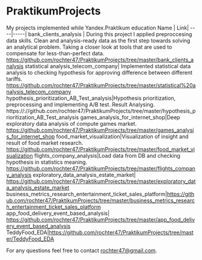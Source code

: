 # PraktikumProjects
My projects implemented while Yandex.Praktikum education
Name | Link|
----|-----|
bank_clients_analysis | During this project I applied preproccesing data skills.  Clean and analysis-ready data as the first step towards solving an analytical problem. Taking a closer look at tools that are used to compensate for less-than-perfect data.  https://github.com/rochter47/PraktikumProjects/tree/master/bank_clients_analysis
statistical analysis_telecom_company| Implemented statistical data analysis to checking hypothesis for approving  difference between different tariffs.   https://github.com/rochter47/PraktikumProjects/tree/master/statistical%20analysis_telecom_company
hypothesis_prioritization_AB_Test_analysis|Hypothesis prioritization, preprocessing and implementing A/B test. Result Analysing.       https://://github.com/rochter47/PraktikumProjects/tree/master/hypothesis_prioritization_AB_Test_analysis
games_analysis_for_internet_shop|Deep exploratory data analysis of compute games market.     https://github.com/rochter47/PraktikumProjects/tree/master/games_analysis_for_internet_shop
food_market_visualization|Visualization of insight and result of food market research.     https://github.com/rochter47/PraktikumProjects/tree/master/food_market_visualization
flights_company_analysis|Load data from DB and checking hypothesis in statistics meaning.  https://github.com/rochter47/PraktikumProjects/tree/master/flights_company_analysis
exploratory_data_analysis_estate_market| https://github.com/rochter47/PraktikumProjects/tree/master/exploratory_data_analysis_estate_market
business_metrics_research_entertainment_ticket_sales_platform|https://github.com/rochter47/PraktikumProjects/tree/master/business_metrics_research_entertainment_ticket_sales_platform 
app_food_delivery_event_based_analysis| https://github.com/rochter47/PraktikumProjects/tree/master/app_food_delivery_event_based_analysis
TeddyFood_EDA|https://github.com/rochter47/PraktikumProjects/tree/master/TeddyFood_EDA

For any questions feel free to contact  rochter47@gmail.com.
